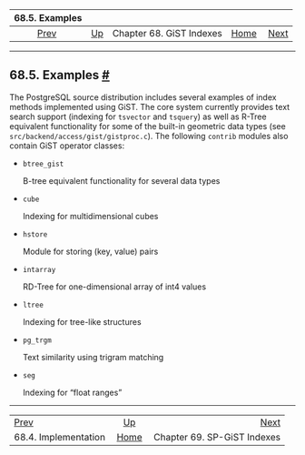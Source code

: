 <!--?xml version="1.0" encoding="UTF-8" standalone="no"?-->

|                      68.5. Examples                      |                                            |                          |                                                       |                                                    |
| :------------------------------------------------------: | :----------------------------------------- | :----------------------: | ----------------------------------------------------: | -------------------------------------------------: |
| [Prev](gist-implementation.html "68.4. Implementation")  | [Up](gist.html "Chapter 68. GiST Indexes") | Chapter 68. GiST Indexes | [Home](index.html "PostgreSQL 17devel Documentation") |  [Next](spgist.html "Chapter 69. SP-GiST Indexes") |

***

## 68.5. Examples [#](#GIST-EXAMPLES)

The PostgreSQL source distribution includes several examples of index methods implemented using GiST. The core system currently provides text search support (indexing for `tsvector` and `tsquery`) as well as R-Tree equivalent functionality for some of the built-in geometric data types (see `src/backend/access/gist/gistproc.c`). The following `contrib` modules also contain GiST operator classes:

*   `btree_gist`

    B-tree equivalent functionality for several data types

*   `cube`

    Indexing for multidimensional cubes

*   `hstore`

    Module for storing (key, value) pairs

*   `intarray`

    RD-Tree for one-dimensional array of int4 values

*   `ltree`

    Indexing for tree-like structures

*   `pg_trgm`

    Text similarity using trigram matching

*   `seg`

    Indexing for “float ranges”

***

|                                                          |                                                       |                                                    |
| :------------------------------------------------------- | :---------------------------------------------------: | -------------------------------------------------: |
| [Prev](gist-implementation.html "68.4. Implementation")  |       [Up](gist.html "Chapter 68. GiST Indexes")      |  [Next](spgist.html "Chapter 69. SP-GiST Indexes") |
| 68.4. Implementation                                     | [Home](index.html "PostgreSQL 17devel Documentation") |                        Chapter 69. SP-GiST Indexes |
